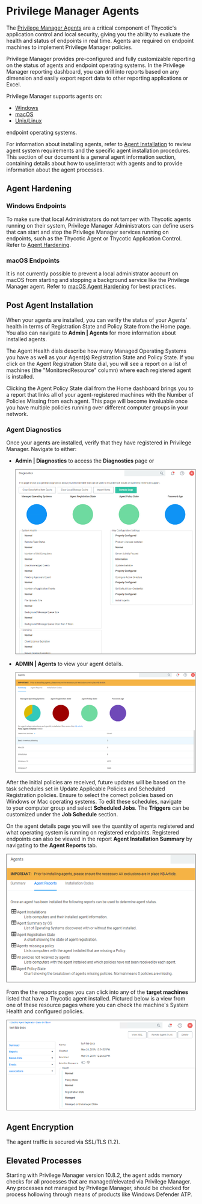 [title]: # (Agents)
[tags]: # (endpoints)
[priority]: # (1900)
# Privilege Manager Agents

The [Privilege Manager Agents](../install/agents/index.md) are a critical component of Thycotic's application control and local security, giving you the ability to evaluate the health and status of endpoints in real time. Agents are required on endpoint machines to implement Privilege Manager policies.

Privilege Manager provides pre-configured and fully customizable reporting on the status of agents and endpoint operating systems. In the Privilege Manager reporting dashboard, you can drill into reports based on any dimension and easily export report data to other reporting applications or Excel.

Privilege Manager supports agents on:

* [Windows](win/index.md)
* [macOS](macOS/index.md)
* [Unix/Linux](nix/index.md)

endpoint operating systems.

For information about installing agents, refer to [Agent Installation](../install/agents/index.md) to review agent system requirements and the specific agent installation procedures. This section of our document is a general agent information section, containing details about how to use/interact with agents and to provide information about the agent processes.

## Agent Hardening

### Windows Endpoints

To make sure that local Administrators do not tamper with Thycotic agents running on their system, Privilege Manager Administrators can define users that can start and stop the Privilege Manager services running on endpoints, such as the Thycotic Agent or Thycotic Application Control. Refer to [Agent Hardening](win/agent-hardening.md).

### macOS Endpoints

It is not currently possible to prevent a local administrator account on macOS from starting and stopping a background service like the Privilege Manager agent. Refer to [macOS Agent Hardening](macOS/agent-hardening.md) for best practices.

## Post Agent Installation

When your agents are installed, you can verify the status of your Agents' health in terms of Registration State and Policy State from the Home page. You also can navigate to __Admin | Agents__ for more information about installed agents.

The Agent Health dials describe how many Managed Operating Systems you have as well as your Agent(s) Registration State and Policy State. If you click on the Agent Registration State dial, you will see a report on a list of machines (the "MonitoredResource" column) where each registered agent is installed.

Clicking the Agent Policy State dial from the Home dashboard brings you to a report that links all of your agent-registered machines with the Number of Policies Missing from each agent. This page will become invaluable once you have multiple policies running over different computer groups in your network.

### Agent Diagnostics

Once your agents are installed, verify that they have registered in Privilege Manager. Navigate to either:

* __Admin | Diagnostics__ to access the __Diagnostics__ page or

  ![Diagnostics Overview](images/diag-overview.png "Diagnostics Overview")
* __ADMIN | Agents__ to view your agent details.

  ![Diagnostics Overview](images/agents-overview.png "Agents Overview")

After the initial policies are received, future updates will be based on the task schedules set in Update Applicable Policies and Scheduled Registration policies. Ensure to select the correct policies based on Windows or Mac operating systems. To edit these schedules, navigate to your computer group and select __Scheduled Jobs__. The __Triggers__ can be customized under the __Job Schedule__ section.  
  
On the agent details page you will see the quantity of agents registered and what operating system is running on registered endpoints. Registered endpoints can also be viewed in the report __Agent Installation Summary__ by navigating to the __Agent Reports__ tab.  
  
![Reports page](images/reports-page.png)

From the the reports pages you can click into any of the __target machines__ listed that have a Thycotic agent installed. Pictured below is a view from one of these resource pages where you can check the machine's System Health and configured policies.

![Resource Explorer](images/resource-explorer.png)

## Agent Encryption

The agent traffic is secured via SSL/TLS (1.2).

<!-- Post 10.7.1 release create a general agent section in the TOC to cover more general information and conceptual write-up. Remove this heading here and create more contents in that new agent section. -->

## Elevated Processes

Starting with Privilege Manager version 10.8.2, the agent adds memory checks for all processes that are managed/elevated via Privilege Manager. Any processes not managed by Privilege Manager, should be checked for process hollowing through means of products like Windows Defender ATP.
